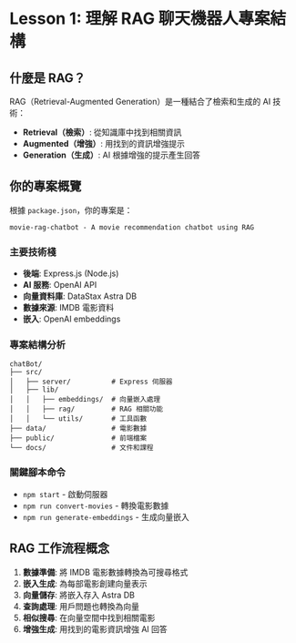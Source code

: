 # Lesson 1: 理解 RAG 聊天機器人專案結構

## 什麼是 RAG？

RAG（Retrieval-Augmented Generation）是一種結合了檢索和生成的 AI 技術：

- **Retrieval（檢索）**: 從知識庫中找到相關資訊
- **Augmented（增強）**: 用找到的資訊增強提示
- **Generation（生成）**: AI 根據增強的提示產生回答

## 你的專案概覽

根據 `package.json`，你的專案是：

```
movie-rag-chatbot - A movie recommendation chatbot using RAG
```

### 主要技術棧

- **後端**: Express.js (Node.js)
- **AI 服務**: OpenAI API
- **向量資料庫**: DataStax Astra DB
- **數據來源**: IMDB 電影資料
- **嵌入**: OpenAI embeddings

### 專案結構分析

```
chatBot/
├── src/
│   ├── server/          # Express 伺服器
│   ├── lib/
│   │   ├── embeddings/  # 向量嵌入處理
│   │   ├── rag/         # RAG 相關功能
│   │   └── utils/       # 工具函數
├── data/                # 電影數據
├── public/              # 前端檔案
└── docs/                # 文件和課程
```

### 關鍵腳本命令

- `npm start` - 啟動伺服器
- `npm run convert-movies` - 轉換電影數據
- `npm run generate-embeddings` - 生成向量嵌入

## RAG 工作流程概念

1. **數據準備**: 將 IMDB 電影數據轉換為可搜尋格式
2. **嵌入生成**: 為每部電影創建向量表示
3. **向量儲存**: 將嵌入存入 Astra DB
4. **查詢處理**: 用戶問題也轉換為向量
5. **相似搜尋**: 在向量空間中找到相關電影
6. **增強生成**: 用找到的電影資訊增強 AI 回答
